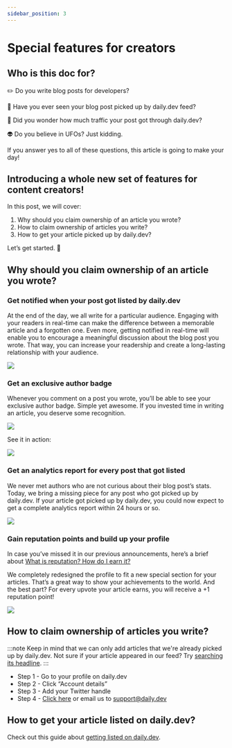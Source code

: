 ```yaml
---
sidebar_position: 3
---
```


# Special features for creators

## Who is this doc for? 

✏️ Do you write blog posts for developers?

🔭 Have you ever seen your blog post picked up by daily.dev feed?

🚗 Did you wonder how much traffic your post got through daily.dev?

👽 Do you believe in UFOs? Just kidding.

If you answer yes to all of these questions, this article is going to make your day!

## Introducing a whole new set of features for content creators!

In this post, we will cover:

1. Why should you claim ownership of an article you wrote?
2. How to claim ownership of articles you write?
3. How to get your article picked up by daily.dev?

Let’s get started. 🚀

## Why should you claim ownership of an article you wrote?

### Get notified when your post got listed by daily.dev

At the end of the day, we all write for a particular audience. Engaging with your readers in real-time can make the difference between a memorable article and a forgotten one. Even more, getting notified in real-time will enable you to encourage a meaningful discussion about the blog post you wrote. That way, you can increase your readership and create a long-lasting relationship with your audience. 

![](https://daily-now-res.cloudinary.com/image/upload/v1635256424/docs/5f8ee3a31f47664ff3a9a0db_M2PRpVJTd6XhahQuDouhGspwO9GR01_l_SbwAe44q_CbxUf3nT6VdDnmclolwyw9Wsb4VAwyDBj3KYNbANu8tlX8JdhVwD2qWoH8Avpsafa_kBGtPDVIF7R9YuVK-H69ct_IzhSG.gif)

### Get an exclusive author badge

Whenever you comment on a post you wrote, you’ll be able to see your exclusive author badge. Simple yet awesome. If you invested time in writing an article, you deserve some recognition.

![](https://daily-now-res.cloudinary.com/image/upload/v1635256512/docs/5f8ee3a27a7b84389bc4b4cd_CzmUQxV9KULWBuzPx3i85AA8lJCksb5xBaoJ8t4CF9i-o-CIARaANz7t4Z8iW0MQIC2tITPDls40g8JP_5QK_2xFUNLYNIDZwM5bmttIXBzou1ZyzkcAcAN7RXN6P3eYYCO06pop.png)

See it in action: 

![](https://daily-now-res.cloudinary.com/image/upload/v1635256556/docs/5f8ee3a55f89924d52959f10_gqjufILdNpmls81_Me95dj4M8d1QJFyptPBTEjHrkKr1FJUWYZZ9WN7TNB0cF8zYyi1f86Pa-7zR9ouUuxEv_zebisDEbxVQMFAj0DkxpIgGwHYN7toJ73g4G6ajtb6yUALX7at7.gif)

### Get an analytics report for every post that got listed

We never met authors who are not curious about their blog post’s stats. Today, we bring a missing piece for any post who got picked up by daily.dev. If your article got picked up by daily.dev, you could now expect to get a complete analytics report within 24 hours or so. 

![](https://daily-now-res.cloudinary.com/image/upload/v1635256584/docs/5f8ee3a40afdcad2ea9b1cd5_UOUpf1FCZMJPa2EAbyO9h0LbFpFFb1z44gpcVQ5tEC9Ggxaj9SizlTxYtiAIVvtu-8NJ_YET37Xz8Np3ZCKIixvhgYfC561MZ-i1M5uoCMlAXiKp-vQ45iKcs3MRZc7cA0J2dXyA.gif)

### Gain reputation points and build up your profile

In case you’ve missed it in our previous announcements, here’s a brief about [What is reputation? How do I earn it?](../how-does-daily-dev-work/reputation.md)

We completely redesigned the profile to fit a new special section for your articles. That’s a great way to show your achievements to the world. And the best part? For every upvote your article earns, you will receive a +1 reputation point!


![](https://daily-now-res.cloudinary.com/image/upload/v1635256617/docs/5f8ee3a319135745f302c017_Nu6I3OBdqhgcFHDNc-r569okaI700t5hFOjsTLvUCM4SeY9wzCxWeYinbNVUHK5W0f8rNQi_0zeEsZHUfdNoJqth8S0IST49uJSyV3j1K6QZpXWThFLpgJ7PprQixE5C09hk6Opc.gif)

## How to claim ownership of articles you write?

:::note
Keep in mind that we can only add articles that we're already picked up by daily.dev. Not sure if your article appeared in our feed? Try [searching its headline](https://app.daily.dev/search).
:::

* Step 1 - Go to your profile on daily.dev
* Step 2 - Click “Account details”
* Step 3 - Add your Twitter handle
* Step 4 - [Click here](mailto:support@daily.dev?subject=Add%20my%20articles%20retroactively&body=README%3A%20To%20add%20your%20articles%20retroactively%2C%20please%20reply%20with%20your%20username%20or%20a%20link%20to%20your%20profile%20on%20daily.dev.%20Keep%20in%20mind%20that%20we%20can%20only%20add%20articles%20that%20we're%20already%20picked%20up%20by%20daily.dev.%20Not%20sure%20if%20your%20article%20appeared%20in%20our%20feed%3F%20Try%20searching%20its%20headline%20here%3A%20https%3A%2F%2Fapp.daily.dev%2Fsearch) or email us to [support@daily.dev](mailto:support@daily.dev?subject=Add%20my%20articles%20retroactively&body=README%3A%20To%20add%20your%20articles%20retroactively%2C%20please%20reply%20with%20your%20username%20or%20a%20link%20to%20your%20profile%20on%20daily.dev.%20Keep%20in%20mind%20that%20we%20can%20only%20add%20articles%20that%20we're%20already%20picked%20up%20by%20daily.dev.%20Not%20sure%20if%20your%20article%20appeared%20in%20our%20feed%3F%20Try%20searching%20its%20headline%20here%3A%20https%3A%2F%2Fapp.daily.dev%2Fsearch)

## How to get your article listed on daily.dev?

Check out this guide about [getting listed on daily.dev](../how-does-daily-dev-work/how-to-get-featured.md).